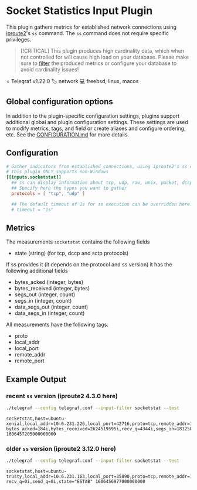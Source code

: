# Socket Statistics Input Plugin

This plugin gathers metrics for established network connections using
[iproute2][iproute]'s `ss` command. The `ss` command does not require specific
privileges.

> [!CRITICAL]
> This plugin produces high cardinality data, which when not controlled for will
> cause high load on your database. Please make sure to [filter][filtering] the
> produced metrics or configure your database to avoid cardinality issues!

⭐ Telegraf v1.22.0
🏷️ network
💻 freebsd, linux, macos

[iproute]: https://github.com/iproute2/iproute2
[filtering]: /docs/CONFIGURATION.md#metric-filtering

## Global configuration options <!-- @/docs/includes/plugin_config.md -->

In addition to the plugin-specific configuration settings, plugins support
additional global and plugin configuration settings. These settings are used to
modify metrics, tags, and field or create aliases and configure ordering, etc.
See the [CONFIGURATION.md][CONFIGURATION.md] for more details.

[CONFIGURATION.md]: ../../../docs/CONFIGURATION.md#plugins

## Configuration

```toml @sample.conf
# Gather indicators from established connections, using iproute2's ss command.
# This plugin ONLY supports non-Windows
[[inputs.socketstat]]
  ## ss can display information about tcp, udp, raw, unix, packet, dccp and sctp sockets
  ## Specify here the types you want to gather
  protocols = [ "tcp", "udp" ]

  ## The default timeout of 1s for ss execution can be overridden here:
  # timeout = "1s"
```

## Metrics

The measurements `socketstat` contains the following fields

- state (string) (for tcp, dccp and sctp protocols)

If ss provides it (it depends on the protocol and ss version) it has the
following additional fields

- bytes_acked (integer, bytes)
- bytes_received (integer, bytes)
- segs_out (integer, count)
- segs_in (integer, count)
- data_segs_out (integer, count)
- data_segs_in (integer, count)

All measurements have the following tags:

- proto
- local_addr
- local_port
- remote_addr
- remote_port

## Example Output

### recent `ss` version (iproute2 4.3.0 here)

```sh
./telegraf --config telegraf.conf --input-filter socketstat --test
```

```text
socketstat,host=ubuntu-xenial,local_addr=10.6.231.226,local_port=42716,proto=tcp,remote_addr=192.168.2.21,remote_port=80 bytes_acked=184i,bytes_received=2624519595i,recv_q=4344i,segs_in=1812580i,segs_out=661642i,send_q=0i,state="ESTAB" 1606457205000000000
```

### older `ss` version (iproute2 3.12.0 here)

```sh
./telegraf --config telegraf.conf --input-filter socketstat --test
```

```text
socketstat,host=ubuntu-trusty,local_addr=10.6.231.163,local_port=35890,proto=tcp,remote_addr=192.168.2.21,remote_port=80 recv_q=0i,send_q=0i,state="ESTAB" 1606456977000000000
```
